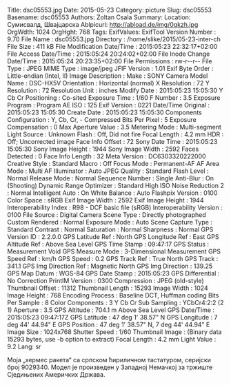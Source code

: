 Title: dsc05553.jpg
Date: 2015-05-23
Category: picture
Slug: dsc05553
Basename: dsc05553
Authors: Zoltan Csala
Summary:
Location: Сумисвалд, Швајцарска
Ablpicurl: http://abload.de/img/0gkzh.jpg
OrgWdth: 1024
OrgHght: 768
Tags:
ExifValues: ExifTool Version Number : 9.70
            File Name : dsc05553.jpg
            Directory : /home/slike/2015/05-23-inter-ch
            File Size : 411 kB
            File Modification Date/Time : 2015:05:23 22:32:17+02:00
            File Access Date/Time : 2015:05:24 20:24:02+02:00
            File Inode Change Date/Time : 2015:05:24 20:23:35+02:00
            File Permissions : rw-r--r--
            File Type : JPEG
            MIME Type : image/jpeg
            JFIF Version : 1.01
            Exif Byte Order : Little-endian (Intel, II)
            Image Description :
            Make : SONY
            Camera Model Name : DSC-HX5V
            Orientation : Horizontal (normal)
            X Resolution : 72
            Y Resolution : 72
            Resolution Unit : inches
            Modify Date : 2015:05:23 15:05:30
            Y Cb Cr Positioning : Co-sited
            Exposure Time : 1/60
            F Number : 3.5
            Exposure Program : Program AE
            ISO : 125
            Exif Version : 0221
            Date/Time Original : 2015:05:23 15:05:30
            Create Date : 2015:05:23 15:05:30
            Components Configuration : Y, Cb, Cr, -
            Compressed Bits Per Pixel : 5
            Exposure Compensation : 0
            Max Aperture Value : 3.5
            Metering Mode : Multi-segment
            Light Source : Unknown
            Flash : Off, Did not fire
            Focal Length : 4.2 mm
            HDR : Off; Uncorrected image
            Face Info Offset : 72
            Sony Date Time : 2015:05:23 15:05:30
            Sony Image Height : 1944
            Sony Image Width : 2592
            Faces Detected : 0
            Face Info Length : 32
            Meta Version : DC6303320222000
            Creative Style : Standard
            Macro : Off
            Focus Mode : Permanent-AF
            AF Area Mode : Multi
            AF Illuminator : Auto
            JPEG Quality : Standard
            Flash Level : Normal
            Release Mode : Normal
            Sequence Number : Single
            Anti-Blur : On (Shooting)
            Dynamic Range Optimizer : Standard
            High ISO Noise Reduction 2 : Normal
            Intelligent Auto : On
            White Balance : Auto
            Flashpix Version : 0100
            Color Space : sRGB
            Exif Image Width : 2592
            Exif Image Height : 1944
            Interoperability Index : R98 - DCF basic file (sRGB)
            Interoperability Version : 0100
            File Source : Digital Camera
            Scene Type : Directly photographed
            Custom Rendered : Normal
            Exposure Mode : Auto
            Scene Capture Type : Standard
            Contrast : Normal
            Saturation : Normal
            Sharpness : Normal
            GPS Version ID : 2.2.0.0
            GPS Latitude Ref : North
            GPS Longitude Ref : East
            GPS Altitude Ref : Above Sea Level
            GPS Time Stamp : 09:47:17
            GPS Status : Measurement Void
            GPS Measure Mode : 3-Dimensional Measurement
            GPS Speed Ref : km/h
            GPS Speed : 0.2
            GPS Track Ref : True North
            GPS Track : 341.1
            GPS Img Direction Ref : Magnetic North
            GPS Img Direction : 139.25
            GPS Map Datum : WGS-84
            GPS Date Stamp : 2015:05:23
            GPS Differential : No Correction
            PrintIM Version : 0300
            Compression : JPEG (old-style)
            Thumbnail Offset : 11312
            Thumbnail Length : 15293
            Image Width : 1024
            Image Height : 768
            Encoding Process : Baseline DCT, Huffman coding
            Bits Per Sample : 8
            Color Components : 3
            Y Cb Cr Sub Sampling : YCbCr4:2:2 (2 1)
            Aperture : 3.5
            GPS Altitude : 704.1 m Above Sea Level
            GPS Date/Time : 2015:05:23 09:47:17Z
            GPS Latitude : 47 deg 1' 38.57" N
            GPS Longitude : 7 deg 44' 44.94" E
            GPS Position : 47 deg 1' 38.57" N, 7 deg 44' 44.94" E
            Image Size : 1024x768
            Shutter Speed : 1/60
            Thumbnail Image : (Binary data 15293 bytes, use -b option to extract)
            Focal Length : 4.2 mm
            Light Value : 9.2
Lang: sr

Моја „хермес ракета“ са српском ћириличном тастатуром, серијски број 9029340. Модел је произведен у Западној Немачкој за тржиште Сједињених Америчких Држава.
